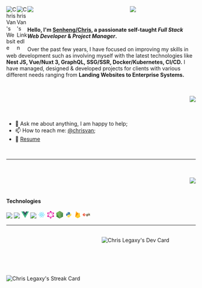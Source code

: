 <div>

<div>
  <a href="https://chrisvan.netlify.app">
    <img align="left" alt="Chris Van's Website" width="28px" src="https://chrisvan.netlify.app/_nuxt/img/logo.83ff3bb.png" />
  </a>
  <a href="https://www.linkedin.com/in/vansenhengmeanrith">
    <img align="left" alt="Chris Van's LinkedIn" width="28px" src="https://raw.githubusercontent.com/peterthehan/peterthehan/master/assets/linkedin.svg" />
  </a>
  <a href="https://github.com/antonkomarev/github-profile-views-counter">
      <img align="left" src="https://komarev.com/ghpvc/?username=chrislegaxy&style=for-the-badge">
  </a>
</div>

<img align="right" src="https://i.pinimg.com/originals/91/d3/05/91d305ed89c3261b75d05514c81c9885.png" width="175" />
  
<br />
<br />

#### Hello, I'm [Senheng/Chris](https://chrisvan.netlify.app), a passionate self-taught <i>Full Stack Web Developer</i> & <i>Project Manager</i>. 

Over the past few years, I have focused on improving my skills in web development such as involving myself with the latest technologies like **Nest JS, Vue/Nuxt 3, GraphQL, SSG/SSR, Docker/Kubernetes, CI/CD.** I have managed, designed & developed projects for clients with various different needs ranging from **Landing Websites to Enterprise Systems.**

</div>

<br />
<br />

<div>

<!-- My GitHub's Stats -->

<img align="right" src="https://github-readme-stats.vercel.app/api?username=chrislegaxy&show_icons=true&theme=radical&count_private=true" />


<br />
<br />
<br />

- 💬 Ask me about anything, I am happy to help;
- 📫 How to reach me: [@chrisvan](mailto://chrisvan.vshmr@gmail.com);
- 📝 [Resume](https://chrisvan.netlify.app/Chris-VAN_CV.pdf)

</div>

<br />

<hr />

<br />
<br />

<!-- Most Used Technology -->
<img align="right" src="https://github-readme-stats.vercel.app/api/top-langs/?username=chrislegaxy&layout=compact&theme=radical" />

<br />
<br />

#### Technologies

<code><img height="20" src="https://raw.githubusercontent.com/remojansen/logo.ts/master/ts.svg"></code>
<code><img height="20" src="https://raw.githubusercontent.com/nestjs/nestjs.com/master/img/logo-small.svg"></code>
<code><img height="20" src="https://raw.githubusercontent.com/github/explore/80688e429a7d4ef2fca1e82350fe8e3517d3494d/topics/vue/vue.png"></code>
<code><img height="20" src="https://d33wubrfki0l68.cloudfront.net/20979b327688c53075609a26ac66a25e4f59e8bb/96b62/logos/nuxt-emoji-white.png"></code>
<code><img height="20" src="https://raw.githubusercontent.com/github/explore/80688e429a7d4ef2fca1e82350fe8e3517d3494d/topics/react/react.png"></code>
<code><img height="20" src="https://raw.githubusercontent.com/github/explore/5c058a388828bb5fde0bcafd4bc867b5bb3f26f3/topics/graphql/graphql.png"></code>
<code><img height="20" src="https://raw.githubusercontent.com/github/explore/80688e429a7d4ef2fca1e82350fe8e3517d3494d/topics/nodejs/nodejs.png"></code>
<code><img height="20" src="https://raw.githubusercontent.com/github/explore/80688e429a7d4ef2fca1e82350fe8e3517d3494d/topics/python/python.png"></code>
<code><img height="20" src="https://raw.githubusercontent.com/github/explore/80688e429a7d4ef2fca1e82350fe8e3517d3494d/topics/firebase/firebase.png"></code>
<code><img height="20" src="https://raw.githubusercontent.com/github/explore/80688e429a7d4ef2fca1e82350fe8e3517d3494d/topics/git/git.png"></code>

<hr>

<br />
<!--
**ChrisLegaxy/ChrisLegaxy** is a ✨ _special_ ✨ repository because its `README.md` (this file) appears on your GitHub profile.
![ChrisLegaxy's Top Lang](https://github-readme-stats.vercel.app/api/top-langs/?username=chrislegaxy&layout=compact&theme=radical)
Here are some ideas to get you started:

- 🔭 I’m currently working on ...
- 🌱 I’m currently learning ...
- 👯 I’m looking to collaborate on ...
- 🤔 I’m looking for help with ...
- 💬 Ask me about ...
- 📫 How to reach me: ...
- 😄 Pronouns: ...
- ⚡ Fun fact: ...

<a href="https://open.spotify.com/user/e90fe4zsndbm6xoe2t7t8kogf?si=WaLKpwvWTle0btle2qPb6g">
  <img align="left" alt="Abhishek's Spotify" width="28px" src="https://raw.githubusercontent.com/peterthehan/peterthehan/master/assets/spotify.svg" />
</a>

<a href="https://twitter.com/abhisheknaiidu">
  <img align="left" alt="Chris Van" width="28px" src="https://raw.githubusercontent.com/peterthehan/peterthehan/master/assets/twitter.svg" />
</a>
-->

<!-- Dev Card -->
<a href="https://app.daily.dev/chrislegaxy">
 <img align="right" src="https://api.daily.dev/devcards/1dbcf6774a3f40f9bf01820030a93501.png?r=hgy" width="250" alt="Chris Legaxy's Dev Card"/>
</a>

<br />
<br />
<br />
<br />
<br />
<br />

<!-- Streak Card -->
<a href="https://app.daily.dev/chrislegaxy">
  <img align="left" src="http://github-readme-streak-stats.herokuapp.com?user=ChrisLegaxy&theme=radical&hide_border=false&date_format=j%20M%5B%20Y%5D" alt="Chris Legaxy's Streak Card"/>
</a>
